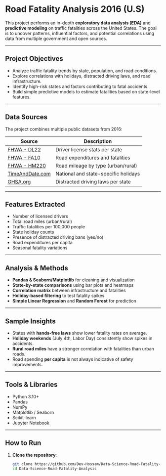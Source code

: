 # Road Fatality Analysis 2016 (U.S) 

This project performs an in-depth **exploratory data analysis (EDA)** and **predictive modeling** on traffic fatalities across the United States. The goal is to uncover patterns, influential factors, and potential correlations using data from multiple government and open sources.

---

## Project Objectives

- Analyze traffic fatality trends by state, population, and road conditions.
- Explore correlations with holidays, distracted driving laws, and road infrastructure.
- Identify high-risk states and factors contributing to fatal accidents.
- Build simple predictive models to estimate fatalities based on state-level features.

---

## Data Sources

The project combines multiple public datasets from 2016:

| Source | Description |
|--------|-------------|
| [FHWA - DL22](https://www.fhwa.dot.gov/policyinformation/statistics/2016/dl22.cfm) | Driver license stats per state |
| [FHWA - FA10](https://www.fhwa.dot.gov/policyinformation/statistics/2016/fa10.cfm) | Road expenditures and fatalities |
| [FHWA - HM220](https://www.fhwa.dot.gov/policyinformation/statistics/2016/hm220.cfm) | Road mileage by type (urban/rural) |
| [TimeAndDate.com](https://www.timeanddate.com/holidays/us/2016) | National and state-specific holidays |
| [GHSA.org](https://www.ghsa.org/state-laws-issues/distracted-driving) | Distracted driving laws per state |

---

## Features Extracted

- Number of licensed drivers
- Total road miles (urban/rural)
- Traffic fatalities per 100,000 people
- State holiday counts
- Presence of distracted driving bans (yes/no)
- Road expenditures per capita
- Seasonal fatality variations

---

## Analysis & Methods

- **Pandas & Seaborn/Matplotlib** for cleaning and visualization
- **State-by-state comparisons** using bar plots and heatmaps
- **Correlation matrix** between infrastructure and fatalities
- **Holiday-based filtering** to test fatality spikes
- **Simple Linear Regression** and **Random Forest** for prediction

---

## Sample Insights

- States with **hands-free laws** show lower fatality rates on average.
- **Holiday weekends** (July 4th, Labor Day) consistently show spikes in accidents.
- **Rural road miles** have a stronger correlation with fatalities than urban roads.
- Road spending **per capita** is not always indicative of safety improvements.

---

## Tools & Libraries

- Python 3.10+
- Pandas
- NumPy
- Matplotlib / Seaborn
- Scikit-learn
- Jupyter Notebook

---

## How to Run

1. **Clone the repository**:
   ```bash
   git clone https://github.com/Dev-Hossam/Data-Science-Road-Fatality-Analysis.git
   cd Data-Science-Road-Fatality-Analysis
